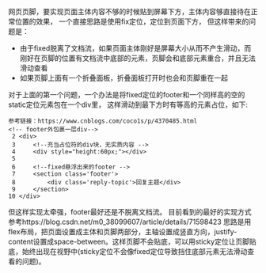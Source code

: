 网页页脚，要实现页面主体内容不够的时候贴到屏幕下方，主体内容够直接待在正常位置的效果，
一个直接思路是使用fix定位，定位到页面下方， 但这样带来的问题是： 

* 由于fixed脱离了文档流，如果页面主体刚好是屏幕大小从而不产生滑动，而刚好在页脚的位置有文档流中底部的元素，页脚会和底部元素重合，并且无法滑动查看
* 如果页脚上面有一个折叠面板，折叠面板打开时也会和页脚重在一起

对于上面的第一个问题，一个办法是将fixed定位的footer和一个同样高的空的static定位元素包在一个div里，
这样滑动到最下方时有等高的元素占位，如下:
```
参考链接：https://www.cnblogs.com/coco1s/p/4370485.html
<!-- footer外包裹一层div-->
 2 <div>
 3     <!--充当占位符的div块，无实质内容 -->
 4     <div style="height:60px;"></div> 
 5 
 6     <!--fixed悬浮出来的footer -->
 7     <section class='footer'>
 8         <div class='reply-topic'>回复主题</div>
 9     </section>
10 </div>  
```
但这样实现太牵强，footer最好还是不脱离文档流。
目前看到的最好的实现方式参考https://blog.csdn.net/m0_38099607/article/details/71598423
思路是用flex布局，把页面设置成主体和页脚两部分，主轴设置成竖直方向，justify-content设置成space-between。这样页脚不会贴底，可以用sticky定位让页脚贴底，始终出现在视野中(sticky定位不会像fixed定位导致挡住底部元素无法滑动查看的问题)。
